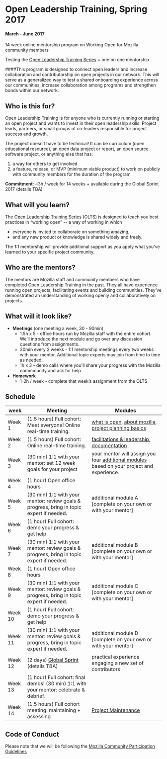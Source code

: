 # Open Leadership Training, Spring 2017
#### March - June 2017
14 week online mentorship program on Working Open for Mozilla community members



Testing the [Open Leadership Training Series](http://mzl.la/open-leadership) + one on one mentorship


####This program is designed to connect open leaders and increase collaboration and contributorship on open projects in our network. This will serve as a generalized way to test a shared onboarding experience across our communities, increase collaboration among programs and strengthen bonds within our network.



## Who is this for?

Open Leadership Training is for anyone who is currently running or starting an open project and wants to invest in their open leadership skills. Project leads, partners, or small groups of co-leaders responsible for project success and growth.

The project doesn’t have to be technical! It can be curriculum (open educational resource), an open data project or report, an open source software project, or anything else that has:

1. a way for others to get involved
2. a feature, release, or MVP (minimum viable product) to work on publicly with community members for the duration of the program

**Commitment**: ~3h / week for 14 weeks + available during the Global Sprint 2017 (details TBA)


## What will you learn?
The [Open Leadership Training Series](http://mzl.la/open-leadership) (OLTS) is designed to teach you best practices in  “working open” -- a way of working in which
* everyone is invited to collaborate on something amazing,
* and any new product or knowledge is shared widely and freely.

The 1:1 mentorship will provide additional support as you apply what you’ve learned to your specific project community.

## Who are the mentors?
The mentors are Mozilla staff and community members who have completed Open Leadership Training in the past. They all have experience running open projects, facilitating events and building communities. They’ve demonstrated an understanding of working openly and collaboratively on projects.

## What will it look like?
* **Meetings** (one meeting a week, 30 - 90min)
  * 1.5h x 5 - office hours run by Mozilla staff with the entire cohort. We’ll introduce the next module and go over any discussion questions from assignments.
  * 30min every 2 weeks - 1:1 mentorship meetings every two weeks with your mentor. Additional topic experts may join from time to time as needed.
  * 1h x 3 - demo calls where you'll share your progress with the Mozilla commmunity and ask for help
* **Homework**
  * 1-2h / week - complete that week’s assignment from the OLTS

## Schedule

week | Meeting | Modules
--- | --- | ---
Week 1 | (1.5 hours) Full cohort: Meet everyone! Online real-time training. | [what is open](https://mozilla.github.io/open-leadership-training-series/articles/introduction-to-open-leadership/introduction-to-working-open/), [about mozilla](https://mozilla.github.io/open-leadership-training-series/articles/introduction-to-open-leadership/getting-to-know-mozilla-and-the-leadership-network/), [project planning basics](https://mozilla.github.io/open-leadership-training-series/articles/opening-your-project/)
Week 2 | (1.5 hours) Full cohort: Online real-time training. | [facilitations & leadership, documentation](https://mozilla.github.io/open-leadership-training-series/articles/running-awesome-community-events/)
Week 3 | (30 min) 1:1 with your mentor: set 12 week goals for your project | your mentor will assign you four [additional modules](http://mzl.la/open-leadership) based on your project and experience.
Week 4 | (1 hour) Open office hours
Week 5 | (30 min) 1:1 with your mentor: review goals & progress, bring in topic expert if needed. | additional module A [complete on your own or with your mentor]
Week 6 | (1 hour) Full cohort: demo your progress & get help
Week 7 | (30 min) 1:1 with your mentor: review goals & progress, bring in topic expert if needed.  | additional module B [complete on your own or with your mentor]
Week 8 | (1 hour) Open office hours
Week 9 | (30 min) 1:1 with your mentor: review goals & progress, bring in topic expert if needed.  | additional module C [complete on your own or with your mentor]
Week 10 | (1 hour) Full cohort: demo your progress & get help
Week 11 | (30 min) 1:1 with your mentor: review goals & progress, bring in topic expert if needed.  | additional module D [complete on your own or with your mentor]
Week 12 | (2 days) [Global Sprint](https://science.mozilla.org/global-sprint-2016) (details TBA) | practical experience engaging a new set of contributors
Week 13 | (1 hour) Full cohort: final demos! (30 min) 1:1 with your mentor: celebrate & debrief.
Week 14 | (1.5 hours) Full cohort meeting: maintaining + assessing | [Project Maintenance](https://mozilla.github.io/open-leadership-training-series/articles/open-project-maintenance/)


## Code of Conduct

Please note that we will be following the [Mozilla Community Participation Guidelines](https://www.mozilla.org/en-US/about/governance/policies/participation/)
